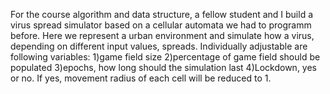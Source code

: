 For the course algorithm and data structure, a fellow student and I build a virus spread simulator based on a cellular automata we had to programm before. Here we represent a urban environment and simulate how a virus, depending on different input values, spreads. Individually adjustable are following variables: 
1)game field size
2)percentage of game field should be populated
3)epochs, how long should the simulation last
4)Lockdown, yes or no. If yes, movement radius of each cell will be reduced to 1.
